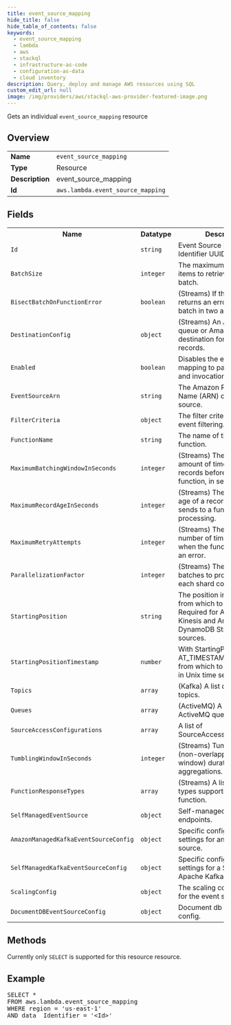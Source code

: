 ```yaml
---
title: event_source_mapping
hide_title: false
hide_table_of_contents: false
keywords:
  - event_source_mapping
  - lambda
  - aws
  - stackql
  - infrastructure-as-code
  - configuration-as-data
  - cloud inventory
description: Query, deploy and manage AWS resources using SQL
custom_edit_url: null
image: /img/providers/aws/stackql-aws-provider-featured-image.png
---
```

Gets an individual <code>event_source_mapping</code> resource

## Overview
<table><tbody>
<tr><td><b>Name</b></td><td><code>event_source_mapping</code></td></tr>
<tr><td><b>Type</b></td><td>Resource</td></tr>
<tr><td><b>Description</b></td><td>event_source_mapping</td></tr>
<tr><td><b>Id</b></td><td><code>aws.lambda.event_source_mapping</code></td></tr>
</tbody></table>

## Fields
<table><tbody>
<tr><th>Name</th><th>Datatype</th><th>Description</th></tr>
<tr><td><code>Id</code></td><td><code>string</code></td><td>Event Source Mapping Identifier UUID.</td></tr>
<tr><td><code>BatchSize</code></td><td><code>integer</code></td><td>The maximum number of items to retrieve in a single batch.</td></tr>
<tr><td><code>BisectBatchOnFunctionError</code></td><td><code>boolean</code></td><td>(Streams) If the function returns an error, split the batch in two and retry.</td></tr>
<tr><td><code>DestinationConfig</code></td><td><code>object</code></td><td>(Streams) An Amazon SQS queue or Amazon SNS topic destination for discarded records.</td></tr>
<tr><td><code>Enabled</code></td><td><code>boolean</code></td><td>Disables the event source mapping to pause polling and invocation.</td></tr>
<tr><td><code>EventSourceArn</code></td><td><code>string</code></td><td>The Amazon Resource Name (ARN) of the event source.</td></tr>
<tr><td><code>FilterCriteria</code></td><td><code>object</code></td><td>The filter criteria to control event filtering.</td></tr>
<tr><td><code>FunctionName</code></td><td><code>string</code></td><td>The name of the Lambda function.</td></tr>
<tr><td><code>MaximumBatchingWindowInSeconds</code></td><td><code>integer</code></td><td>(Streams) The maximum amount of time to gather records before invoking the function, in seconds.</td></tr>
<tr><td><code>MaximumRecordAgeInSeconds</code></td><td><code>integer</code></td><td>(Streams) The maximum age of a record that Lambda sends to a function for processing.</td></tr>
<tr><td><code>MaximumRetryAttempts</code></td><td><code>integer</code></td><td>(Streams) The maximum number of times to retry when the function returns an error.</td></tr>
<tr><td><code>ParallelizationFactor</code></td><td><code>integer</code></td><td>(Streams) The number of batches to process from each shard concurrently.</td></tr>
<tr><td><code>StartingPosition</code></td><td><code>string</code></td><td>The position in a stream from which to start reading. Required for Amazon Kinesis and Amazon DynamoDB Streams sources.</td></tr>
<tr><td><code>StartingPositionTimestamp</code></td><td><code>number</code></td><td>With StartingPosition set to AT_TIMESTAMP, the time from which to start reading, in Unix time seconds.</td></tr>
<tr><td><code>Topics</code></td><td><code>array</code></td><td>(Kafka) A list of Kafka topics.</td></tr>
<tr><td><code>Queues</code></td><td><code>array</code></td><td>(ActiveMQ) A list of ActiveMQ queues.</td></tr>
<tr><td><code>SourceAccessConfigurations</code></td><td><code>array</code></td><td>A list of SourceAccessConfiguration.</td></tr>
<tr><td><code>TumblingWindowInSeconds</code></td><td><code>integer</code></td><td>(Streams) Tumbling window (non-overlapping time window) duration to perform aggregations.</td></tr>
<tr><td><code>FunctionResponseTypes</code></td><td><code>array</code></td><td>(Streams) A list of response types supported by the function.</td></tr>
<tr><td><code>SelfManagedEventSource</code></td><td><code>object</code></td><td>Self-managed event source endpoints.</td></tr>
<tr><td><code>AmazonManagedKafkaEventSourceConfig</code></td><td><code>object</code></td><td>Specific configuration settings for an MSK event source.</td></tr>
<tr><td><code>SelfManagedKafkaEventSourceConfig</code></td><td><code>object</code></td><td>Specific configuration settings for a Self-Managed Apache Kafka event source.</td></tr>
<tr><td><code>ScalingConfig</code></td><td><code>object</code></td><td>The scaling configuration for the event source.</td></tr>
<tr><td><code>DocumentDBEventSourceConfig</code></td><td><code>object</code></td><td>Document db event source config.</td></tr>

</tbody></table>

## Methods
Currently only <code>SELECT</code> is supported for this resource resource.

## Example
<pre>
SELECT *<br/>FROM aws.lambda.event_source_mapping<br/>WHERE region = 'us-east-1'<br/>AND data__Identifier = '&lt;Id&gt;'
</pre>
